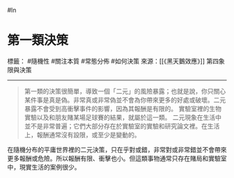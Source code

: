#ln 
# 第一類決策
標籤： #隨機性 #關注本質 #常態分佈 #如何決策
來源：[[《黑天鵝效應》]] 第四象限與決策

---

> 第一類的決策很簡單，導致一個「二元」的風險暴露；也就是說，你只關心某件事是真是偽。非常真或非常偽並不會為你帶來更多的好處或破壞。二元暴露不會受到高衝擊事件的影響，因為其報酬是有限的。
> 實驗室裡的生物實驗以及和朋友賭某場足球賽的結果，就屬於這一類。
> 二元現象在生活中並不是非常普遍；它們大部分存在於實驗室的實驗和研究論文裡。在生活上，報酬通常沒有設限，或至少是變動的。

在隨機分布的平庸世界裡的二元決策，只在乎對或錯，非常對或非常錯並不會帶來更多報酬或危險。所以報酬有限、衝擊也小。但這類事物通常只存在賭局和實驗室中，現實生活的案例很少。
